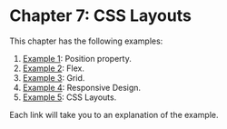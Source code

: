 # Chapter 7: CSS Layouts

This chapter has the following examples:
1. [Example 1](position.html): Position property.
2. [Example 2](flex.html): Flex.
3. [Example 3](grid.html): Grid.
4. [Example 4](responsive.html): Responsive Design.
4. [Example 5](layouts.html): CSS Layouts.

Each link will take you to an explanation of the example.
